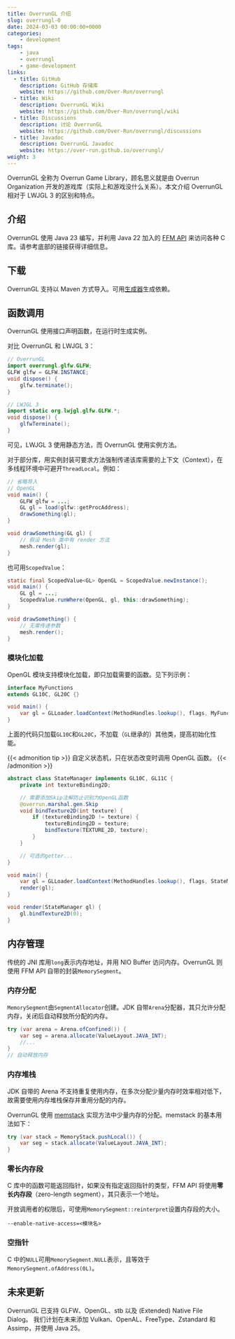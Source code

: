 ```yaml
---
title: OverrunGL 介绍
slug: overrungl-0
date: 2024-03-03 00:00:00+0000
categories:
    - development
tags:
    - java
    - overrungl
    - game-development
links:
  - title: GitHub
    description: GitHub 存储库
    website: https://github.com/Over-Run/overrungl
  - title: Wiki
    description: OverrunGL Wiki
    website: https://github.com/Over-Run/overrungl/wiki
  - title: Discussions
    description: 讨论 OverrunGL
    website: https://github.com/Over-Run/overrungl/discussions
  - title: Javadoc
    description: OverrunGL Javadoc
    website: https://over-run.github.io/overrungl/
weight: 3
---
```


OverrunGL 全称为 Overrun Game Library，顾名思义就是由 Overrun Organization 开发的游戏库（实际上和游戏没什么关系）。本文介绍 OverrunGL 相对于 LWJGL 3 的区别和特点。

## 介绍

OverrunGL 使用 Java 23 编写，并利用 Java 22 加入的 [FFM API](https://openjdk.org/jeps/454) 来访问各种 C 库。请参考底部的链接获得详细信息。

## 下载

OverrunGL 支持以 Maven 方式导入。可用[生成器](https://over-run.github.io/overrungl-gen/)生成依赖。

## 函数调用

OverrunGL 使用接口声明函数，在运行时生成实例。

对比 OverrunGL 和 LWJGL 3：

```java
// OverrunGL
import overrungl.glfw.GLFW;
GLFW glfw = GLFW.INSTANCE;
void dispose() {
    glfw.terminate();
}

// LWJGL 3
import static org.lwjgl.glfw.GLFW.*;
void dispose() {
    glfwTerminate();
}
```

可见，LWJGL 3 使用静态方法，而 OverrunGL 使用实例方法。

对于部分库，用实例封装可要求方法强制传递该库需要的上下文（Context），在多线程环境中可避开`ThreadLocal`。例如：

```java
// 省略导入
// OpenGL
void main() {
    GLFW glfw = ...;
    GL gl = load(glfw::getProcAddress);
    drawSomething(gl);
}

void drawSomething(GL gl) {
    // 假设 Mesh 类中有 render 方法
    mesh.render(gl);
}
```

也可用`ScopedValue`：

```java
static final ScopedValue<GL> OpenGL = ScopedValue.newInstance();
void main() {
    GL gl = ...;
    ScopedValue.runWhere(OpenGL, gl, this::drawSomething);
}

void drawSomething() {
    // 无需传递参数
    mesh.render();
}
```

### 模块化加载

OpenGL 模块支持模块化加载，即只加载需要的函数。见下列示例：

```java
interface MyFunctions
extends GL10C, GL20C {}

void main() {
    var gl = GLLoader.loadContext(MethodHandles.lookup(), flags, MyFunctions.class);
}
```

上面的代码只加载`GL10C`和`GL20C`，不加载（`GL`继承的）其他类，提高初始化性能。

{{< admonition tip >}}
自定义状态机，只在状态改变时调用 OpenGL 函数。
{{< /admonition >}}

```java
abstract class StateManager implements GL10C, GL11C {
    private int textureBinding2D;

    // 需要添加Skip注解防止识别为OpenGL函数
    @overrun.marshal.gen.Skip
    void bindTexture2D(int texture) {
        if (textureBinding2D != texture) {
            textureBinding2D = texture;
            bindTexture(TEXTURE_2D, texture);
        }
    }

    // 可选的getter...
}

void main() {
    var gl = GLLoader.loadContext(MethodHandles.lookup(), flags, StateManager.class);
    render(gl);
}

void render(StateManager gl) {
    gl.bindTexture2D(0);
}
```

## 内存管理

传统的 JNI 库用`long`表示内存地址，并用 NIO Buffer 访问内存。OverrunGL 则使用 FFM API 自带的封装`MemorySegment`。

### 内存分配

`MemorySegment`由`SegmentAllocator`创建。JDK 自带`Arena`分配器，其只允许分配内存，关闭后自动释放所分配的内存。

```java
try (var arena = Arena.ofConfined()) {
    var seg = arena.allocate(ValueLayout.JAVA_INT);
    //...
}
// 自动释放内存
```

### 内存堆栈

JDK 自带的 Arena 不支持重复使用内存，在多次分配少量内存时效率相对低下，故需要使用内存堆栈保存并重用分配的内存。

OverrunGL 使用 [memstack](https://github.com/Over-Run/memstack) 实现方法中少量内存的分配。memstack 的基本用法如下：

```java
try (var stack = MemoryStack.pushLocal()) {
    var seg = stack.allocate(ValueLayout.JAVA_INT);
}
```

### 零长内存段

C 库中的函数可能返回指针，如果没有指定返回指针的类型，FFM API 将使用**零长内存段**（zero-length segment），其只表示一个地址。

开放调用者的权限后，可使用`MemorySegment::reinterpret`设置内存段的大小。

```text
--enable-native-access=<模块名>
```

### 空指针

C 中的`NULL`可用`MemorySegment.NULL`表示，且等效于`MemorySegment.ofAddress(0L)`。

## 未来更新

OverrunGL 已支持 GLFW、OpenGL、stb 以及 (Extended) Native File Dialog。
我们计划在未来添加 Vulkan、OpenAL、FreeType、Zstandard 和 Assimp，并使用 Java 25。
